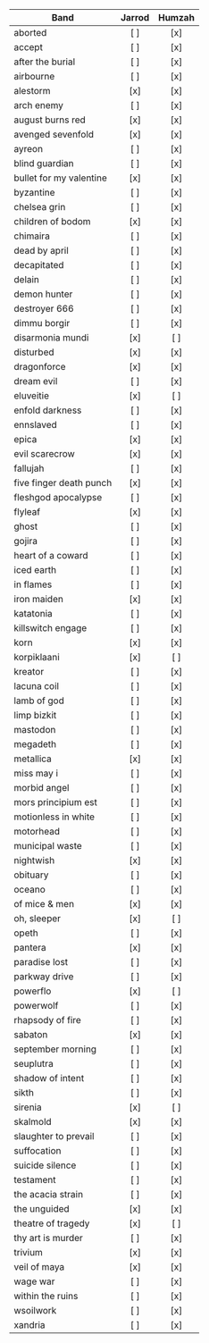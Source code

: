 |Band                                     | Jarrod | Humzah |
|-----------------------------------------|:------:|:------:|
|aborted                                  |  [ ]   |  [x]   |
|accept                                   |  [ ]   |  [x]   |
|after the burial                         |  [ ]   |  [x]   |
|airbourne                                |  [ ]   |  [x]   |
|alestorm                                 |  [x]   |  [x]   |
|arch enemy                               |  [ ]   |  [x]   |
|august burns red                         |  [x]   |  [x]   |
|avenged sevenfold                        |  [x]   |  [x]   |
|ayreon                                   |  [ ]   |  [x]   |
|blind guardian                           |  [ ]   |  [x]   |
|bullet for my valentine                  |  [x]   |  [x]   |
|byzantine                                |  [ ]   |  [x]   |
|chelsea grin                             |  [ ]   |  [x]   |
|children of bodom                        |  [x]   |  [x]   |
|chimaira                                 |  [ ]   |  [x]   |
|dead by april                            |  [ ]   |  [x]   |
|decapitated                              |  [ ]   |  [x]   |
|delain                                   |  [ ]   |  [x]   |
|demon hunter                             |  [ ]   |  [x]   |
|destroyer 666                            |  [ ]   |  [x]   |
|dimmu borgir                             |  [ ]   |  [x]   |
|disarmonia mundi                         |  [x]   |  [ ]   |
|disturbed                                |  [x]   |  [x]   |
|dragonforce                              |  [x]   |  [x]   |
|dream evil                               |  [ ]   |  [x]   |
|eluveitie                                |  [x]   |  [ ]   |
|enfold darkness                          |  [ ]   |  [x]   |
|ennslaved                                |  [ ]   |  [x]   |
|epica                                    |  [x]   |  [x]   |
|evil scarecrow                           |  [x]   |  [x]   |
|fallujah                                 |  [ ]   |  [x]   |
|five finger death punch                  |  [x]   |  [x]   |
|fleshgod apocalypse                      |  [ ]   |  [x]   |
|flyleaf                                  |  [x]   |  [x]   |
|ghost                                    |  [ ]   |  [x]   |
|gojira                                   |  [ ]   |  [x]   |
|heart of a coward                        |  [ ]   |  [x]   |
|iced earth                               |  [ ]   |  [x]   |
|in flames                                |  [ ]   |  [x]   |
|iron maiden                              |  [x]   |  [x]   |
|katatonia                                |  [ ]   |  [x]   |
|killswitch engage                        |  [ ]   |  [x]   |
|korn                                     |  [x]   |  [x]   |
|korpiklaani                              |  [x]   |  [ ]   |
|kreator                                  |  [ ]   |  [x]   |
|lacuna coil                              |  [ ]   |  [x]   |
|lamb of god                              |  [ ]   |  [x]   |
|limp bizkit                              |  [ ]   |  [x]   |
|mastodon                                 |  [ ]   |  [x]   |
|megadeth                                 |  [ ]   |  [x]   |
|metallica                                |  [x]   |  [x]   |
|miss may i                               |  [ ]   |  [x]   |
|morbid angel                             |  [ ]   |  [x]   |
|mors principium est                      |  [ ]   |  [x]   |
|motionless in white                      |  [ ]   |  [x]   |
|motorhead                                |  [ ]   |  [x]   |
|municipal waste                          |  [ ]   |  [x]   |
|nightwish                                |  [x]   |  [x]   |
|obituary                                 |  [ ]   |  [x]   |
|oceano                                   |  [ ]   |  [x]   |
|of mice & men                            |  [x]   |  [x]   |
|oh, sleeper                              |  [x]   |  [ ]   |
|opeth                                    |  [ ]   |  [x]   |
|pantera                                  |  [x]   |  [x]   |
|paradise lost                            |  [ ]   |  [x]   |
|parkway drive                            |  [ ]   |  [x]   |
|powerflo                                 |  [x]   |  [ ]   |
|powerwolf                                |  [ ]   |  [x]   |
|rhapsody of fire                         |  [ ]   |  [x]   |
|sabaton                                  |  [x]   |  [x]   |
|september morning                        |  [ ]   |  [x]   |
|seuplutra                                |  [ ]   |  [x]   |
|shadow of intent                         |  [ ]   |  [x]   |
|sikth                                    |  [ ]   |  [x]   |
|sirenia                                  |  [x]   |  [ ]   |
|skalmold                                 |  [x]   |  [x]   |
|slaughter to prevail                     |  [ ]   |  [x]   |
|suffocation                              |  [ ]   |  [x]   |
|suicide silence                          |  [ ]   |  [x]   |
|testament                                |  [ ]   |  [x]   |
|the acacia strain                        |  [ ]   |  [x]   |
|the unguided                             |  [x]   |  [x]   |
|theatre of tragedy                       |  [x]   |  [ ]   |
|thy art is murder                        |  [ ]   |  [x]   |
|trivium                                  |  [x]   |  [x]   |
|veil of maya                             |  [x]   |  [x]   |
|wage war                                 |  [ ]   |  [x]   |
|within the ruins                         |  [ ]   |  [x]   |
|wsoilwork                                |  [ ]   |  [x]   |
|xandria                                  |  [ ]   |  [x]   |
